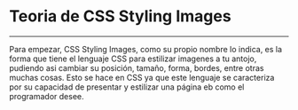 # Teoria de CSS Styling Images
---
Para empezar, CSS Styling Images, como su propio nombre lo indica, es la forma que tiene el lenguaje CSS para estilizar imagenes a tu antojo, pudiendo asi cambiar su posición, tamaño, forma, bordes, entre otras muchas cosas. Esto se hace en CSS ya que este lenguaje se caracteriza por su capacidad de presentar y estilizar una página eb como el programador desee.

